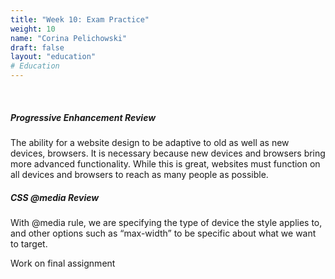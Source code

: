 ```yaml
---
title: "Week 10: Exam Practice"
weight: 10
name: "Corina Pelichowski"
draft: false
layout: "education"
# Education
---
```

<br>
<div class="container">
  <h5>Progressive Enhancement Review</h5>
  <p>
    The ability for a website design to be adaptive to old as well as new devices, browsers. It is necessary because new devices and browsers bring more advanced functionality. While this is great, websites must function on all devices and browsers to reach as many people as possible.
  </p>

  <h5>CSS @media Review</h5>
  <p>
    With @media rule, we are specifying the type of device the style applies to, and other options such as “max-width” to be specific about what we want to target.
  </p>

  <p>
    Work on final assignment
  </p>
</div>